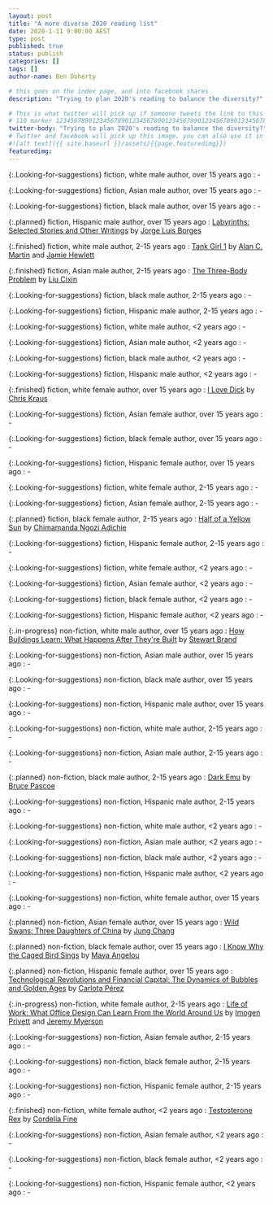 ```yaml
---
layout: post
title: "A more diverse 2020 reading list"
date: 2020-1-11 9:00:00 AEST
type: post
published: true
status: publish
categories: []
tags: []
author-name: Ben Doherty

# this goes on the index page, and into facebook shares
description: "Trying to plan 2020's reading to balance the diversity?"

# This is what twitter will pick up if someone tweets the link to this page
# 110 marker 1234567890123456789012345678901234567890123456789012345678901234567890123456789012345678901234567890123456789
twitter-body: "Trying to plan 2020's reading to balance the diversity?"
# Twitter and facebook will pick up this image. you can also use it in a post with: -
#![alt text]({{ site.baseurl }}/assets/{{page.featuredimg}})
featuredimg:
---
```


<style>
.planned:before {
    background-color: silver;
    content: "planned";
}
.finished:before {
    background-color: hsl(174, 100%, 29%);
    content: "finished";
}
.in-progress:before {
    background-color: hsl(30, 100%, 48%);
    content: "in-progress";
}
.Looking-for-suggestions:before {
    background-color: hsl(30, 100%, 48%);
    content: "still looking";
}
.planned:before,
.finished:before, 
.in-progress:before,
.Looking-for-suggestions:before {
    display: block;
    font-size: 50%;
    height: 100%;
    left: 0;
    margin-right: 1em;
    position: absolute;
    text-align: center;
    top: 0;
    transform: translateX(-1.6em);
    width: 1.6em;
    writing-mode: vertical-rl;
}
.planned, 
.finished,
.in-progress,
.Looking-for-suggestions {
    position: relative;
}
</style>

<script></script>

{:.Looking-for-suggestions} fiction, white male author, over 15 years ago
: -

{:.Looking-for-suggestions} fiction, Asian male author, over 15 years ago
: -

{:.Looking-for-suggestions} fiction, black male author, over 15 years ago
: -

{:.planned} fiction, Hispanic male author, over 15 years ago
: [Labyrinths: Selected Stories and Other Writings](https://www.goodreads.com/book/show/17717.Labyrinths) by [Jorge Luis Borges](https://www.goodreads.com/author/show/500.Jorge_Luis_Borges)

{:.finished} fiction, white male author, 2-15 years ago
: [Tank Girl 1](https://www.goodreads.com/book/show/29556973-tank-girl-classic-1) by [Alan C. Martin](https://www.goodreads.com/author/show/273456.Alan_C_Martin) and [Jamie Hewlett](https://www.goodreads.com/author/show/142836.Jamie_Hewlett)

{:.finished} fiction, Asian male author, 2-15 years ago
: [The Three-Body Problem](https://www.goodreads.com/book/show/20518872-the-three-body-problem) by [Liu Cixin](https://www.goodreads.com/author/show/5780686.Liu_Cixin)

{:.Looking-for-suggestions} fiction, black male author, 2-15 years ago
: -

{:.Looking-for-suggestions} fiction, Hispanic male author, 2-15 years ago
: -

{:.Looking-for-suggestions} fiction, white male author, <2 years ago
: -

{:.Looking-for-suggestions} fiction, Asian male author, <2 years ago
: -

{:.Looking-for-suggestions} fiction, black male author, <2 years ago
: -

{:.Looking-for-suggestions} fiction, Hispanic male author, <2 years ago
: -

{:.finished} fiction, white female author, over 15 years ago
: [I Love Dick](https://www.goodreads.com/book/show/243991.I_Love_Dick) by [Chris Kraus](https://www.goodreads.com/author/show/142778.Chris_Kraus)

{:.Looking-for-suggestions} fiction, Asian female author, over 15 years ago
: -

{:.Looking-for-suggestions} fiction, black female author, over 15 years ago
: -

{:.Looking-for-suggestions} fiction, Hispanic female author, over 15 years ago
: -

{:.Looking-for-suggestions} fiction, white female author, 2-15 years ago
: -

{:.Looking-for-suggestions} fiction, Asian female author, 2-15 years ago
: -

{:.planned} fiction, black female author, 2-15 years ago
: [Half of a Yellow Sun](https://www.goodreads.com/book/show/18749.Half_of_a_Yellow_Sun) by [Chimamanda Ngozi Adichie](https://www.goodreads.com/author/show/11291.Chimamanda_Ngozi_Adichie)

{:.Looking-for-suggestions} fiction, Hispanic female author, 2-15 years ago
: -

{:.Looking-for-suggestions} fiction, white female author, <2 years ago
: -

{:.Looking-for-suggestions} fiction, Asian female author, <2 years ago
: -

{:.Looking-for-suggestions} fiction, black female author, <2 years ago
: -

{:.Looking-for-suggestions} fiction, Hispanic female author, <2 years ago
: -

{:.in-progress} non-fiction, white male author, over 15 years ago
: [How Buildings Learn: What Happens After They're Built](https://www.goodreads.com/book/show/38310.How_Buildings_Learn) by [Stewart Brand](https://www.goodreads.com/author/show/18698.Stewart_Brand)

{:.Looking-for-suggestions} non-fiction, Asian male author, over 15 years ago
: -

{:.Looking-for-suggestions} non-fiction, black male author, over 15 years ago
: -

{:.Looking-for-suggestions} non-fiction, Hispanic male author, over 15 years ago
: -

{:.Looking-for-suggestions} non-fiction, white male author, 2-15 years ago
: -

{:.Looking-for-suggestions} non-fiction, Asian male author, 2-15 years ago
: -

{:.planned} non-fiction, black male author, 2-15 years ago
: [Dark Emu](https://www.goodreads.com/book/show/21401526-dark-emu) by [Bruce Pascoe](https://www.goodreads.com/author/show/809165.Bruce_Pascoe)

{:.Looking-for-suggestions} non-fiction, Hispanic male author, 2-15 years ago
: -

{:.Looking-for-suggestions} non-fiction, white male author, <2 years ago
: -

{:.Looking-for-suggestions} non-fiction, Asian male author, <2 years ago
: -

{:.Looking-for-suggestions} non-fiction, black male author, <2 years ago
: -

{:.Looking-for-suggestions} non-fiction, Hispanic male author, <2 years ago
: -

{:.Looking-for-suggestions} non-fiction, white female author, over 15 years ago
: -

{:.planned} non-fiction, Asian female author, over 15 years ago
: [Wild Swans: Three Daughters of China](https://www.goodreads.com/book/show/1848.Wild_Swans) by [Jung Chang](https://www.goodreads.com/author/show/1237.Jung_Chang)

{:.planned} non-fiction, black female author, over 15 years ago
: [I Know Why the Caged Bird Sings](https://www.goodreads.com/book/show/13214.I_Know_Why_the_Caged_Bird_Sings) by [Maya Angelou](https://www.goodreads.com/author/show/3503.Maya_Angelou)

{:.planned} non-fiction, Hispanic female author, over 15 years ago
: [Technological Revolutions and Financial Capital: The Dynamics of Bubbles and Golden Ages](https://www.goodreads.com/book/show/60509.Technological_Revolutions_and_Financial_Capital) by [Carlota Pérez](https://www.goodreads.com/author/show/34105.Carlota_P_rez)

{:.in-progress} non-fiction, white female author, 2-15 years ago
: [Life of Work: What Office Design Can Learn From the World Around Us](https://www.goodreads.com/book/show/20578592-life-of-work) by [Imogen Privett](https://www.goodreads.com/author/show/7778654.Imogen_Privett) and [Jeremy Myerson](https://www.goodreads.com/author/show/76237.Jeremy_Myerson)

{:.Looking-for-suggestions} non-fiction, Asian female author, 2-15 years ago
: -

{:.Looking-for-suggestions} non-fiction, black female author, 2-15 years ago
: -

{:.Looking-for-suggestions} non-fiction, Hispanic female author, 2-15 years ago
: -

{:.finished} non-fiction, white female author, <2 years ago
: [Testosterone Rex](https://www.goodreads.com/book/show/35187176-testosterone-rex) by [Cordelia Fine](https://www.goodreads.com/author/show/204893.Cordelia_Fine)

{:.Looking-for-suggestions} non-fiction, Asian female author, <2 years ago
: -

{:.Looking-for-suggestions} non-fiction, black female author, <2 years ago
: -

{:.Looking-for-suggestions} non-fiction, Hispanic female author, <2 years ago
: -
